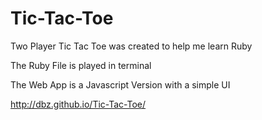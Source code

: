 Tic-Tac-Toe
===========

Two Player Tic Tac Toe was created to help me learn Ruby

The Ruby File is played in terminal

The Web App is a Javascript Version with a simple UI

http://dbz.github.io/Tic-Tac-Toe/